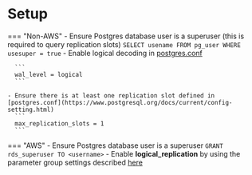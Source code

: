 # Setup

=== "Non-AWS"
    - Ensure Postgres database user is a superuser (this is required to query replication slots)
      ```
       SELECT usename FROM pg_user WHERE usesuper = true
      ```
    - Enable logical decoding in [postgres.conf](https://www.postgresql.org/docs/current/config-setting.html)

      ```
      wal_level = logical
      ```

    - Ensure there is at least one replication slot defined in [postgres.conf](https://www.postgresql.org/docs/current/config-setting.html)
      ```
      max_replication_slots = 1
      ```

=== "AWS"
    - Ensure Postgres database user is a superuser
    ```
    GRANT rds_superuser TO <username>
    ```
    - Enable **logical_replication** by using the parameter group settings described [here](https://docs.aws.amazon.com/AmazonRDS/latest/AuroraUserGuide/AuroraPostgreSQL.Replication.Logical.html)
